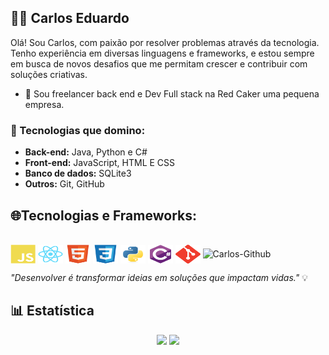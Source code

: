 ## 👨‍💻 Carlos Eduardo

Olá! Sou Carlos, com paixão por resolver problemas através da tecnologia. Tenho experiência em diversas linguagens e frameworks, e estou sempre em busca de novos desafios que me permitam crescer e contribuir com soluções criativas.
- 🔭 Sou freelancer back end e Dev Full stack na Red Caker uma pequena empresa.


### 🚀 Tecnologias que domino:
- **Back-end:** Java, Python e C#
- **Front-end:** JavaScript, HTML E CSS
- **Banco de dados:** SQLite3
- **Outros:** Git, GitHub
## 🌐Tecnologias e Frameworks:
  <div style="display: inline_block"><br>
  <img align="center" alt="Rafa-Js" height="30" width="40" src="https://raw.githubusercontent.com/devicons/devicon/master/icons/javascript/javascript-plain.svg">
  <img align="center" alt="Rafa-React" height="30" width="40" src="https://raw.githubusercontent.com/devicons/devicon/master/icons/react/react-original.svg">
  <img align="center" alt="Rafa-HTML" height="30" width="40" src="https://raw.githubusercontent.com/devicons/devicon/master/icons/html5/html5-original.svg">
  <img align="center" alt="Rafa-CSS" height="30" width="40" src="https://raw.githubusercontent.com/devicons/devicon/master/icons/css3/css3-original.svg">
  <img align="center" alt="Rafa-Python" height="30" width="40" src="https://raw.githubusercontent.com/devicons/devicon/master/icons/python/python-original.svg">
  <img align="center" alt="Rafa-Csharp" height="30" width="40" src="https://raw.githubusercontent.com/devicons/devicon/master/icons/csharp/csharp-original.svg">
  <img align="center" alt="Rafa-Git" height="30" width="40" src="https://raw.githubusercontent.com/github/explore/master/topics/git/git.png">
  <img align="center" alt="Carlos-Github" height="30" width="40" src="https://raw.githubusercontent.com/jmnote/z-icons/master/svg/github.svg">
 </div>


_"Desenvolver é transformar ideias em soluções que impactam vidas."_ 💡

## 📊 Estatística 

<div align="center">
  <img height="160em" src="https://github-readme-stats.vercel.app/api?username=Carlos-coder-c&show_icons=true&locale=pt-br&theme=tokyonight"/>
  <img height="160em" src="https://github-readme-stats.vercel.app/api/top-langs/?username=Carlos-coder-c&layout=compact&langs_count=7&locale=pt-br&theme=tokyonight&custom_title=Tecnologias"/>
</div>
